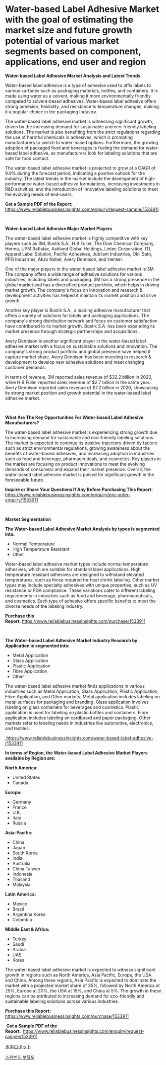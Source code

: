 <p><h1>Water-based Label Adhesive Market with the goal of estimating the market size and future growth potential of various market segments based on component, applications, end user and region</h1></p><p><strong>Water-based Label Adhesive Market Analysis and Latest Trends</strong></p>
<p><p>Water-based label adhesive is a type of adhesive used to affix labels to various surfaces such as packaging materials, bottles, and containers. It is made using water as a solvent, making it more environmentally friendly compared to solvent-based adhesives. Water-based label adhesive offers strong adhesion, flexibility, and resistance to temperature changes, making it a popular choice in the packaging industry.</p><p>The water-based label adhesive market is witnessing significant growth, driven by the increasing demand for sustainable and eco-friendly labeling solutions. The market is also benefiting from the strict regulations regarding the use of harmful chemicals in adhesives, which is prompting manufacturers to switch to water-based options. Furthermore, the growing adoption of packaged food and beverages is fueling the demand for water-based label adhesive, as manufacturers look for labeling solutions that are safe for food contact.</p><p>The water-based label adhesive market is projected to grow at a CAGR of 9.9% during the forecast period, indicating a positive outlook for the industry. The latest trends in the market include the development of high-performance water-based adhesive formulations, increasing investments in R&D activities, and the introduction of innovative labeling solutions to meet the evolving needs of end-users.</p></p>
<p><strong>Get a Sample PDF of the Report:&nbsp;</strong> <a href="https://www.reliablebusinessinsights.com/enquiry/request-sample/1533911">https://www.reliablebusinessinsights.com/enquiry/request-sample/1533911</a></p>
<p>&nbsp;</p>
<p><strong>Water-based Label Adhesive Major Market Players</strong></p>
<p><p>The water-based label adhesive market is highly competitive with key players such as 3M, Bostik S.A., H.B Fuller, The Dow Chemical Company, Herma, UPM Raflatac, Ashland Global Holdings, Lintec Corporation, ITL Apparel Label Solution, Pacific Adhesives, Jubilant Industries, Okil Sato, PPG Industries, Akzo Nobel, Avery Dennison, and Henkel.</p><p>One of the major players in the water-based label adhesive market is 3M. The company offers a wide range of adhesive solutions for various industries, including labels and packaging. 3M has a strong presence in the global market and has a diversified product portfolio, which helps in driving market growth. The company's focus on innovation and research & development activities has helped it maintain its market position and drive growth.</p><p>Another key player is Bostik S.A., a leading adhesive manufacturer that offers a variety of solutions for labels and packaging applications. The company's strong distribution network and focus on customer satisfaction have contributed to its market growth. Bostik S.A. has been expanding its market presence through strategic partnerships and acquisitions.</p><p>Avery Dennison is another significant player in the water-based label adhesive market with a focus on sustainable solutions and innovation. The company's strong product portfolio and global presence have helped it capture market share. Avery Dennison has been investing in research & development to develop new adhesive solutions and meet changing customer demands.</p><p>In terms of revenue, 3M reported sales revenue of $32.2 billion in 2020, while H.B Fuller reported sales revenue of $2.7 billion in the same year. Avery Dennison reported sales revenue of $7.2 billion in 2020, showcasing its strong market position and growth potential in the water-based label adhesive market.</p></p>
<p>&nbsp;</p>
<p><strong>What Are The Key Opportunities For Water-based Label Adhesive Manufacturers?</strong></p>
<p><p>The water-based label adhesive market is experiencing strong growth due to increasing demand for sustainable and eco-friendly labeling solutions. The market is expected to continue its positive trajectory driven by factors such as strict environmental regulations, growing awareness about the benefits of water-based adhesives, and increasing adoption in industries such as food and beverage, pharmaceuticals, and cosmetics. Key players in the market are focusing on product innovations to meet the evolving demands of consumers and expand their market presence. Overall, the water-based label adhesive market is poised for significant growth in the foreseeable future.</p></p>
<p><strong>Inquire or Share Your Questions If Any Before Purchasing This Report:</strong> <a href="https://www.reliablebusinessinsights.com/enquiry/pre-order-enquiry/1533911">https://www.reliablebusinessinsights.com/enquiry/pre-order-enquiry/1533911</a></p>
<p>&nbsp;</p>
<p><strong>Market Segmentation</strong></p>
<p><strong>The Water-based Label Adhesive Market Analysis by types is segmented into:</strong></p>
<p><ul><li>Normal Temperature</li><li>High Temperature Resistant</li><li>Other</li></ul></p>
<p><p>Water-based label adhesive market types include normal temperature adhesives, which are suitable for standard label applications. High temperature resistant adhesives are designed to withstand elevated temperatures, such as those required for heat shrink labeling. Other market types may include specialty adhesives with unique properties, such as UV resistance or FDA compliance. These variations cater to different labeling requirements in industries such as food and beverage, pharmaceuticals, and cosmetics. Each type of adhesive offers specific benefits to meet the diverse needs of the labeling industry.</p></p>
<p><strong>Purchase this Report:&nbsp;</strong><a href="https://www.reliablebusinessinsights.com/purchase/1533911">https://www.reliablebusinessinsights.com/purchase/1533911</a></p>
<p>&nbsp;</p>
<p><strong>The Water-based Label Adhesive Market Industry Research by Application is segmented into:</strong></p>
<p><ul><li>Metal Application</li><li>Glass Application</li><li>Plastic Application</li><li>Fibre Application</li><li>Other</li></ul></p>
<p><p>The water-based label adhesive market finds applications in various industries such as Metal Application, Glass Application, Plastic Application, Fibre Application, and Other markets. Metal application includes labeling on metal surfaces for packaging and branding. Glass application involves labeling on glass containers for beverages and cosmetics. Plastic application is used for labeling on plastic bottles and containers. Fibre application includes labeling on cardboard and paper packaging. Other markets refer to labeling needs in industries like automotive, electronics, and textiles.</p></p>
<p><a href="https://www.reliablebusinessinsights.com/water-based-label-adhesive-r1533911">&nbsp;https://www.reliablebusinessinsights.com/water-based-label-adhesive-r1533911</a></p>
<p><strong>In terms of Region, the Water-based Label Adhesive Market Players available by Region are:</strong></p>
<p>
    <p> <strong> North America: </strong>
        <ul>
            <li>United States</li>
            <li>Canada</li>
        </ul>
        </p> 
    <p> <strong> Europe: </strong>
        <ul>
            <li>Germany</li>
            <li>France</li>
            <li>U.K.</li>
            <li>Italy</li>
            <li>Russia</li>
        </ul>
        </p> 
    <p> <strong> Asia-Pacific: </strong>
        <ul>
            <li>China</li>
            <li>Japan</li>
            <li>South Korea</li>
            <li>India</li>
            <li>Australia</li>
            <li>China Taiwan</li>
            <li>Indonesia</li>
            <li>Thailand</li>
            <li>Malaysia</li>
        </ul>
        </p> 
    <p> <strong> Latin America: </strong>
        <ul>
            <li>Mexico</li>
            <li>Brazil</li>
            <li>Argentina Korea</li>
            <li>Colombia</li>
        </ul>
        </p> 
    <p> <strong> Middle East & Africa: </strong>
        <ul>
            <li>Turkey</li>
            <li>Saudi</li>
            <li>Arabia</li>
            <li>UAE</li>
            <li>Korea</li>
        </ul>
    </p>
    </p>
<p><p>The water-based label adhesive market is expected to witness significant growth in regions such as North America, Asia Pacific, Europe, the USA, and China. Among these regions, Asia Pacific is expected to dominate the market with a projected market share of 35%, followed by North America at 25%, Europe at 20%, the USA at 15%, and China at 5%. The growth in these regions can be attributed to increasing demand for eco-friendly and sustainable labeling solutions across various industries.</p></p>
<p><strong>Purchase this Report: </strong><a href="https://www.reliablebusinessinsights.com/purchase/1533911">https://www.reliablebusinessinsights.com/purchase/1533911</a></p>
<p>&nbsp;<strong>Get a Sample PDF of the Report:&nbsp;&nbsp;</strong><a href="https://www.reliablebusinessinsights.com/enquiry/request-sample/1533911">https://www.reliablebusinessinsights.com/enquiry/request-sample/1533911</a></p>
<p><strong></strong></p>
<p><p><a href="https://github.com/ksxzwxabcuynh011/Market-Research-Report-List-3/blob/main/21008183878.md">水中ロボット</a></p><p><a href="https://github.com/plelbej847484502/Market-Research-Report-List-3/blob/main/54935508191.md">스펀본드 부직포</a></p></p>